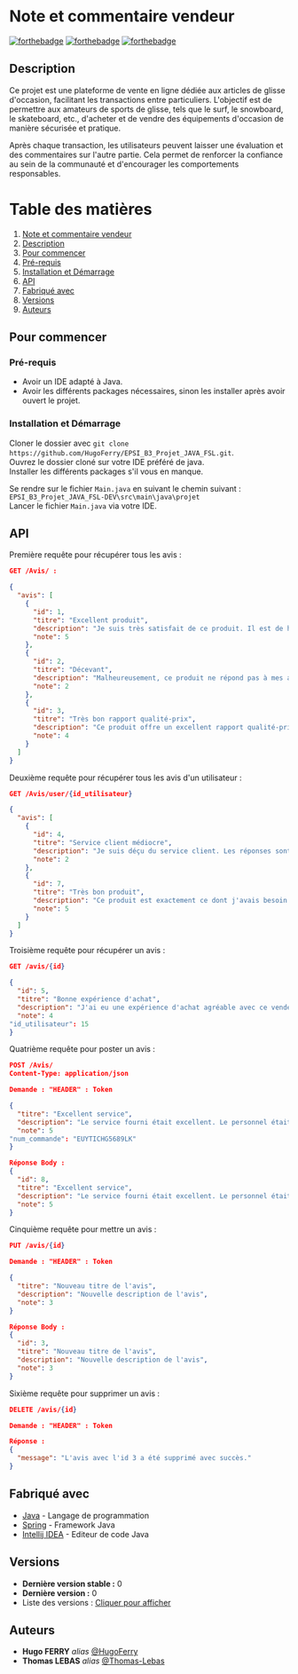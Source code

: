 # Note et commentaire vendeur

[![forthebadge](http://forthebadge.com/images/badges/built-with-love.svg)](http://forthebadge.com) [![forthebadge](https://forthebadge.com/images/badges/made-with-java.svg)](http://forthebadge.com) [![forthebadge](https://forthebadge.com/images/badges/it-works-why.svg)](https://forthebadge.com)

## Description

Ce projet est une plateforme de vente en ligne dédiée aux articles de glisse d'occasion, facilitant les transactions entre particuliers. L'objectif est de permettre aux amateurs de sports de glisse, tels que le surf, le snowboard, le skateboard, etc., d'acheter et de vendre des équipements d'occasion de manière sécurisée et pratique.

Après chaque transaction, les utilisateurs peuvent laisser une évaluation et des commentaires sur l'autre partie. Cela permet de renforcer la confiance au sein de la communauté et d'encourager les comportements responsables.

# Table des matières

1. [Note et commentaire vendeur](#note-vendeur)
2. [Description](#description)
3. [Pour commencer](#pour-commencer)
4. [Pré-requis](#pr-requis)
5. [Installation et Démarrage](#installation-et-dmarrage)
6. [API](#api)
7. [Fabriqué avec](#fabriqu-avec)
8. [Versions](#versions)
9. [Auteurs](#auteurs)

## Pour commencer

### Pré-requis

- Avoir un IDE adapté à Java.
- Avoir les différents packages nécessaires, sinon les installer après avoir ouvert le projet.

### Installation et Démarrage

Cloner le dossier avec ``git clone https://github.com/HugoFerry/EPSI_B3_Projet_JAVA_FSL.git``. \
Ouvrez le dossier cloné sur votre IDE préféré de java. \
Installer les différents packages s'il vous en manque.

Se rendre sur le fichier ``Main.java`` en suivant le chemin suivant :
``EPSI_B3_Projet_JAVA_FSL-DEV\src\main\java\projet`` \
Lancer le fichier ``Main.java`` via votre IDE.

## API

Première requête pour récupérer tous les avis :
```json
GET /Avis/ :

{
  "avis": [
    {
      "id": 1,
      "titre": "Excellent produit",
      "description": "Je suis très satisfait de ce produit. Il est de haute qualité et répond parfaitement à mes attentes.",
      "note": 5
    },
    {
      "id": 2,
      "titre": "Décevant",
      "description": "Malheureusement, ce produit ne répond pas à mes attentes. La qualité est médiocre et je ne le recommande pas.",
      "note": 2
    },
    {
      "id": 3,
      "titre": "Très bon rapport qualité-prix",
      "description": "Ce produit offre un excellent rapport qualité-prix. Je suis agréablement surpris par ses performances.",
      "note": 4
    }
  ]
}
```

Deuxième requête pour récupérer tous les avis d'un utilisateur :

```json
GET /Avis/user/{id_utilisateur} 

{
  "avis": [
    {
      "id": 4,
      "titre": "Service client médiocre",
      "description": "Je suis déçu du service client. Les réponses sont lentes et peu utiles.",
      "note": 2
    },
    {
      "id": 7,
      "titre": "Très bon produit",
      "description": "Ce produit est exactement ce dont j'avais besoin. Il est performant et fiable.",
      "note": 5
    }
  ]
}
```

Troisième requête pour récupérer un avis :

```json
GET /avis/{id}

{
  "id": 5,
  "titre": "Bonne expérience d'achat",
  "description": "J'ai eu une expérience d'achat agréable avec ce vendeur. Livraison rapide et produit conforme.",
  "note": 4
"id_utilisateur": 15
}
```

Quatrième requête pour poster un avis :

```json
POST /Avis/
Content-Type: application/json

Demande : "HEADER" : Token

{
  "titre": "Excellent service",
  "description": "Le service fourni était excellent. Le personnel était sympathique et compétent.",
  "note": 5
"num_commande": "EUYTICHG5689LK"
} 

Réponse Body :
{
  "id": 8,
  "titre": "Excellent service",
  "description": "Le service fourni était excellent. Le personnel était sympathique et compétent.",
  "note": 5
}
```

Cinquième requête pour mettre un avis :

```json
PUT /avis/{id}

Demande : "HEADER" : Token

{
  "titre": "Nouveau titre de l'avis",
  "description": "Nouvelle description de l'avis",
  "note": 3
} 

Réponse Body :
{
  "id": 3,
  "titre": "Nouveau titre de l'avis",
  "description": "Nouvelle description de l'avis",
  "note": 3
}
```

Sixième requête pour supprimer un avis :

```json
DELETE /avis/{id}

Demande : "HEADER" : Token

Réponse :
{
  "message": "L'avis avec l'id 3 a été supprimé avec succès."
}
```

## Fabriqué avec

* [Java](https://www.java.com/fr/download/) - Langage de programmation
* [Spring](https://start.spring.io/) - Framework Java
* [Intellij IDEA](https://www.jetbrains.com/idea/) - Editeur de code Java

## Versions

* **Dernière version stable :** 0
* **Dernière version :** 0
* Liste des versions : [Cliquer pour afficher](https://github.com/Thomas-Lebas/NoteVendeur/tags)

## Auteurs

* **Hugo FERRY** _alias_ [@HugoFerry](https://github.com/HugoFerry)
* **Thomas LEBAS** _alias_ [@Thomas-Lebas](https://github.com/Thomas-Lebas)

